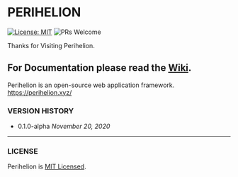 # PERIHELION

[![License: MIT](https://img.shields.io/badge/License-MIT-yellow.svg)](https://opensource.org/licenses/MIT)
![PRs Welcome](https://img.shields.io/badge/PRs-welcome-brightgreen.svg)

Thanks for Visiting Perihelion. 
## For Documentation please read the [Wiki](https://github.com/chishiki/perihelion/wiki).

Perihelion is an open-source web application framework. https://perihelion.xyz/

### VERSION HISTORY

* 0.1.0-alpha *November 20, 2020*

----

### LICENSE

Perihelion is [MIT Licensed](LICENSE).
